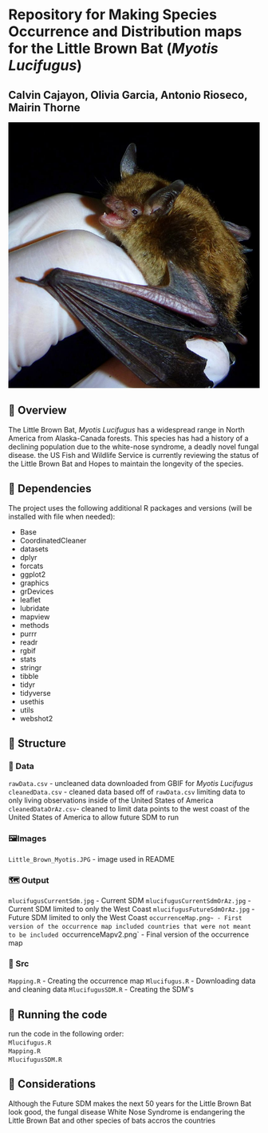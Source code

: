# Repository for Making Species Occurrence and Distribution maps for the Little Brown Bat (*Myotis Lucifugus*)

## Calvin Cajayon, Olivia Garcia, Antonio Rioseco, Mairin Thorne

![*Myotis Lucifugus* - the Little Brown Bat!](images/Little_Brown_Myotis.JPG)

## 🦇 Overview 
The Little Brown Bat, *Myotis Lucifugus* has a widespread range in North America from Alaska-Canada forests. This species has had a history of a declining population due to the white-nose syndrome, a deadly novel fungal disease. the US Fish and Wildlife Service is currently reviewing the status of the Little Brown Bat and Hopes to maintain the longevity of the species. 


## 🔗 Dependencies 
The project uses the following additional R packages and versions (will be installed with file when needed):
+ Base
+ CoordinatedCleaner
+ datasets
+ dplyr
+ forcats
+ ggplot2
+ graphics
+ grDevices
+ leaflet
+ lubridate
+ mapview
+ methods
+ purrr
+ readr
+ rgbif
+ stats
+ stringr
+ tibble
+ tidyr
+ tidyverse
+ usethis
+ utils
+ webshot2


## 📂 Structure

### 💾 Data
`rawData.csv` - uncleaned data downloaded from GBIF for *Myotis Lucifugus* 
`cleanedData.csv` - cleaned data based off of `rawData.csv` limiting data to only living observations inside of the United States of America
`cleanedDataOrAz.csv`- cleaned to limit data points to the west coast of the United States of America to allow future SDM to run

### 🖼Images
`Little_Brown_Myotis.JPG` - image used in README

### 🗺️ Output
`mlucifugusCurrentSdm.jpg` - Current SDM 
`mlucifugusCurrentSdmOrAz.jpg` - Current SDM limited to only the West Coast
`mlucifugusFutureSdmOrAz.jpg` - Future SDM limited to only the West Coast
`occurrenceMap.png~ - First version of the occurrence map included countries that were not meant to be included
`occurrenceMapv2.png` - Final version of the occurrence map 

### 📜 Src
`Mapping.R` - Creating the occurrence map
`Mlucifugus.R` - Downloading data and cleaning data
`MlucifugusSDM.R` - Creating the SDM's

## 🏃 Running the code
run the code in the following order:  
`Mlucifugus.R`  
`Mapping.R`  
`MlucifugusSDM.R`  

## 🤔 Considerations
Although the Future SDM makes the next 50 years for the Little Brown Bat look good, the fungal disease White Nose Syndrome is endangering the Little Brown Bat and other species of bats accros the countries 
